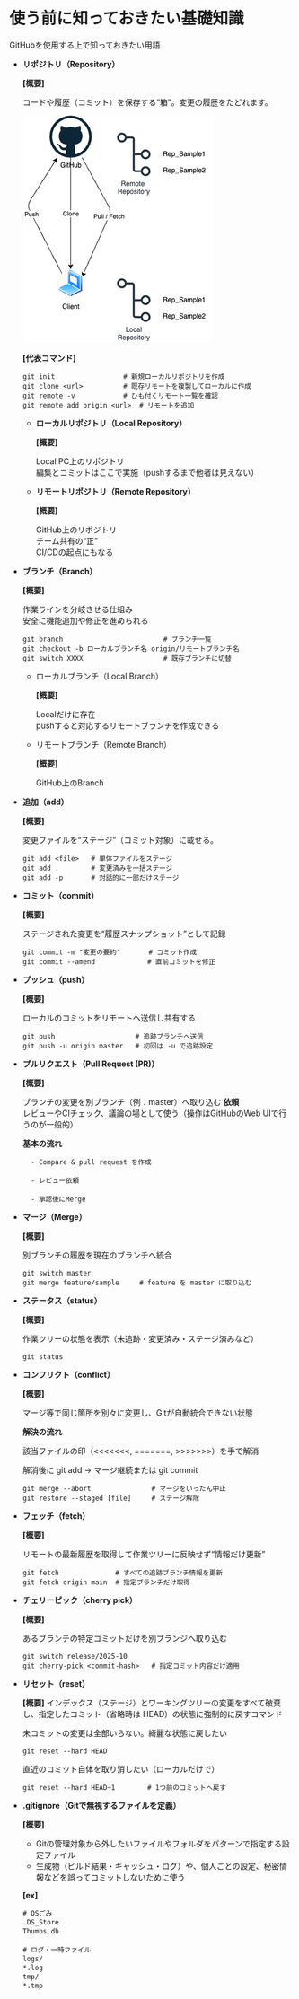 # 使う前に知っておきたい基礎知識
GitHubを使用する上で知っておきたい用語

- __リポジトリ（Repository）__

    __[概要]__

    コードや履歴（コミット）を保存する“箱”。変更の履歴をたどれます。

    ![概要](../img/png/overview.png "概要図")

    __[代表コマンド]__

    ```
    git init                 # 新規ローカルリポジトリを作成
    git clone <url>          # 既存リモートを複製してローカルに作成
    git remote -v            # ひも付くリモート一覧を確認
    git remote add origin <url>  # リモートを追加
    ```

    - __ローカルリポジトリ（Local Repository）__

        __[概要]__

        Local PC上のリポジトリ<br>
        編集とコミットはここで実施（pushするまで他者は見えない）

    - __リモートリポジトリ（Remote Repository）__

        __[概要]__

        GitHub上のリポジトリ<br>
        チーム共有の“正”<br>
        CI/CDの起点にもなる

- __ブランチ（Branch）__

    __[概要]__
    
    作業ラインを分岐させる仕組み<br>
    安全に機能追加や修正を進められる

    ```
    git branch                         # ブランチ一覧
    git checkout -b ローカルブランチ名 origin/リモートブランチ名
    git switch XXXX                    # 既存ブランチに切替
    ```

    - ローカルブランチ（Local Branch）

        __[概要]__

        Localだけに存在<br>
        pushすると対応するリモートブランチを作成できる

    - リモートブランチ（Remote Branch）

        __[概要]__

        GitHub上のBranch

- __追加（add）__

    __[概要]__

    変更ファイルを“ステージ”（コミット対象）に載せる。
    ```
    git add <file>   # 単体ファイルをステージ
    git add .        # 変更済みを一括ステージ
    git add -p       # 対話的に一部だけステージ
    ```

- __コミット（commit）__

    __[概要]__

    ステージされた変更を“履歴スナップショット”として記録
    ```
    git commit -m "変更の要約"       # コミット作成
    git commit --amend             # 直前コミットを修正
    ```

- __プッシュ（push）__

    __[概要]__

    ローカルのコミットをリモートへ送信し共有する
    ```
    git push                    # 追跡ブランチへ送信
    git push -u origin master   # 初回は -u で追跡設定

    ```

- __プルリクエスト（Pull Request (PR)）__

    __[概要]__

    ブランチの変更を別ブランチ（例：master）へ取り込む __依頼__<br>
    レビューやCIチェック、議論の場として使う（操作はGitHubのWeb UIで行うのが一般的）

    __基本の流れ__

        - Compare & pull request を作成

        - レビュー依頼

        - 承認後にMerge

- __マージ（Merge）__

    __[概要]__

    別ブランチの履歴を現在のブランチへ統合
    ```
    git switch master
    git merge feature/sample     # feature を master に取り込む
    ```

- __ステータス（status）__

    __[概要]__

    作業ツリーの状態を表示（未追跡・変更済み・ステージ済みなど）
    ```
    git status
    ```

- __コンフリクト（conflict）__

    __[概要]__

    マージ等で同じ箇所を別々に変更し、Gitが自動統合できない状態

    __解決の流れ__

    該当ファイルの印（<<<<<<<, =======, >>>>>>>）を手で解消

    解消後に git add → マージ継続または git commit

    ```
    git merge --abort               # マージをいったん中止
    git restore --staged [file]     # ステージ解除
    ```

- __フェッチ（fetch）__

    __[概要]__

    リモートの最新履歴を取得して作業ツリーに反映せず“情報だけ更新”

    ```
    git fetch              # すべての追跡ブランチ情報を更新
    git fetch origin main  # 指定ブランチだけ取得
    ```

- __チェリーピック（cherry pick）__

    __[概要]__

    あるブランチの特定コミットだけを別ブランジへ取り込む

    ```
    git switch release/2025-10
    git cherry-pick <commit-hash>   # 指定コミット内容だけ適用
    ```

- __リセット（reset）__

    __[概要]__
    インデックス（ステージ）とワーキングツリーの変更をすべて破棄し、指定したコミット（省略時は HEAD）の状態に強制的に戻すコマンド


    未コミットの変更は全部いらない。綺麗な状態に戻したい
    ```
    git reset --hard HEAD
    ```

    直近のコミット自体を取り消したい（ローカルだけで）
    ```
    git reset --hard HEAD~1        # 1つ前のコミットへ戻す
    ```
- __.gitignore（Gitで無視するファイルを定義）__

    __[概要]__
    - Gitの管理対象から外したいファイルやフォルダをパターンで指定する設定ファイル
    - 生成物（ビルド結果・キャッシュ・ログ）や、個人ごとの設定、秘密情報などを誤ってコミットしないために使う

    __[ex]__
    ```
    # OSごみ
    .DS_Store
    Thumbs.db

    # ログ・一時ファイル
    logs/
    *.log
    tmp/
    *.tmp
    ```